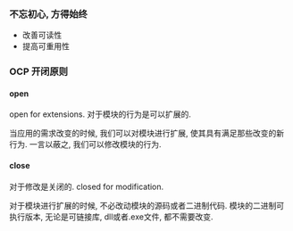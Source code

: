### 不忘初心, 方得始终 

- 改善可读性
- 提高可重用性

### OCP 开闭原则

#### open

open for extensions. 对于模块的行为是可以扩展的. 

当应用的需求改变的时候, 我们可以对模块进行扩展, 使其具有满足那些改变的新行为.
一言以蔽之, 我们可以修改模块的行为.


#### close

对于修改是关闭的. closed for modification.

对于模块进行扩展的时候, 不必改动模块的源码或者二进制代码. 
模块的二进制可执行版本, 无论是可链接库, dll或者.exe文件, 都不需要改变.



